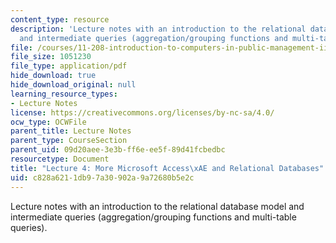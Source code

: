 ```yaml
---
content_type: resource
description: 'Lecture notes with an introduction to the relational database model
  and intermediate queries (aggregation/grouping functions and multi-table queries). '
file: /courses/11-208-introduction-to-computers-in-public-management-ii-january-iap-2002/c828a6211db97a30902a9a72680b5e2c_lect4.pdf
file_size: 1051230
file_type: application/pdf
hide_download: true
hide_download_original: null
learning_resource_types:
- Lecture Notes
license: https://creativecommons.org/licenses/by-nc-sa/4.0/
ocw_type: OCWFile
parent_title: Lecture Notes
parent_type: CourseSection
parent_uid: 09d20aee-3e3b-ff6e-ee5f-89d41fcbedbc
resourcetype: Document
title: "Lecture 4: More Microsoft Access\xAE and Relational Databases"
uid: c828a621-1db9-7a30-902a-9a72680b5e2c
---
```

Lecture notes with an introduction to the relational database model and intermediate queries (aggregation/grouping functions and multi-table queries). 